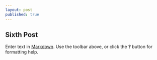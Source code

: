 ```yaml
---
layout: post
published: true
---
```



## Sixth Post

Enter text in [Markdown](http://daringfireball.net/projects/markdown/). Use the toolbar above, or click the **?** button for formatting help.
